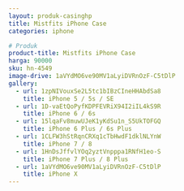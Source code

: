 ```yaml
---
layout: produk-casinghp
title: Mistfits iPhone Case
categories: iphone

# Produk
product-title: Mistfits iPhone Case
harga: 90000
sku: hn-4549
image-drive: 1aVYdMO6ve90MV1aLyiDVRnOzF-C5tDlP
gallery:
  - url: 1zpNIVouxSe2L5tc1bIBzCIneHHAbdSa8
    title: iPhone 5 / 5s / SE
  - url: 1D-vaEtQoPyfKDPFEVRiX94I2iIL4kS9R
    title: iPhone 6 / 6s
  - url: 15lqaFv8muwUJeK1yKdSu1n_S5UkTOFGQ
    title: iPhone 6 Plus / 6s Plus
  - url: 1CLFW3hStRqnCRXq1cTbHwdF1dklNLYnW
    title: iPhone 7 / 8
  - url: 1HnDsJffvlYOq2yztVnpppa1RNfH1eo-S
    title: iPhone 7 Plus / 8 Plus
  - url: 1aVYdMO6ve90MV1aLyiDVRnOzF-C5tDlP
    title: iPhone X
---
```


